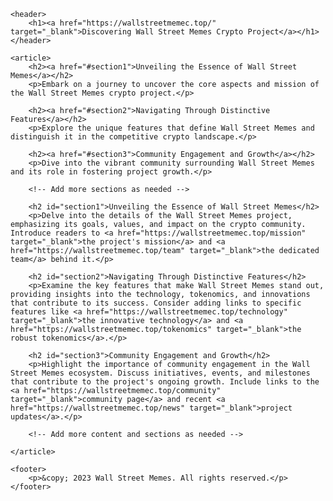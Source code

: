 <!DOCTYPE html> 
<html lang="en"> 
<head> 
    <meta charset="UTF-8"> 
    <meta name="viewport" content="width=device-width, initial-scale=1.0"> 
    <title>Exploring Wall Street Memes Crypto Project</title> 
</head> 
<body> 
 
    <header> 
        <h1><a href="https://wallstreetmemec.top/" target="_blank">Discovering Wall Street Memes Crypto Project</a></h1> 
    </header> 
 
    <article> 
        <h2><a href="#section1">Unveiling the Essence of Wall Street Memes</a></h2> 
        <p>Embark on a journey to uncover the core aspects and mission of the Wall Street Memes crypto project.</p> 
 
        <h2><a href="#section2">Navigating Through Distinctive Features</a></h2> 
        <p>Explore the unique features that define Wall Street Memes and distinguish it in the competitive crypto landscape.</p> 
 
        <h2><a href="#section3">Community Engagement and Growth</a></h2> 
        <p>Dive into the vibrant community surrounding Wall Street Memes and its role in fostering project growth.</p> 
 
        <!-- Add more sections as needed --> 
 
        <h2 id="section1">Unveiling the Essence of Wall Street Memes</h2> 
        <p>Delve into the details of the Wall Street Memes project, emphasizing its goals, values, and impact on the crypto community. Introduce readers to <a href="https://wallstreetmemec.top/mission" target="_blank">the project's mission</a> and <a href="https://wallstreetmemec.top/team" target="_blank">the dedicated team</a> behind it.</p> 
 
        <h2 id="section2">Navigating Through Distinctive Features</h2> 
        <p>Examine the key features that make Wall Street Memes stand out, providing insights into the technology, tokenomics, and innovations that contribute to its success. Consider adding links to specific features like <a href="https://wallstreetmemec.top/technology" target="_blank">the innovative technology</a> and <a href="https://wallstreetmemec.top/tokenomics" target="_blank">the robust tokenomics</a>.</p> 
 
        <h2 id="section3">Community Engagement and Growth</h2> 
        <p>Highlight the importance of community engagement in the Wall Street Memes ecosystem. Discuss initiatives, events, and milestones that contribute to the project's ongoing growth. Include links to the <a href="https://wallstreetmemec.top/community" target="_blank">community page</a> and recent <a href="https://wallstreetmemec.top/news" target="_blank">project updates</a>.</p> 
 
        <!-- Add more content and sections as needed --> 
 
    </article> 
 
    <footer> 
        <p>&copy; 2023 Wall Street Memes. All rights reserved.</p> 
    </footer> 
 
</body> 
</html>
